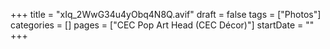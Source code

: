 +++
title = "xIq_2WwG34u4yObq4N8Q.avif"
draft = false
tags = ["Photos"]
categories = []
pages = ["CEC Pop Art Head (CEC Décor)"]
startDate = ""
+++
